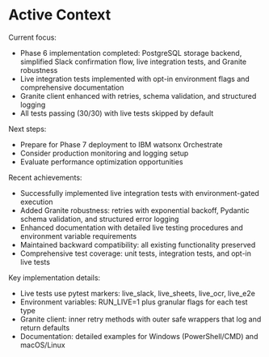 # Active Context

Current focus:
- Phase 6 implementation completed: PostgreSQL storage backend, simplified Slack confirmation flow, live integration tests, and Granite robustness
- Live integration tests implemented with opt-in environment flags and comprehensive documentation
- Granite client enhanced with retries, schema validation, and structured logging
- All tests passing (30/30) with live tests skipped by default

Next steps:
- Prepare for Phase 7 deployment to IBM watsonx Orchestrate
- Consider production monitoring and logging setup
- Evaluate performance optimization opportunities

Recent achievements:
- Successfully implemented live integration tests with environment-gated execution
- Added Granite robustness: retries with exponential backoff, Pydantic schema validation, and structured error logging
- Enhanced documentation with detailed live testing procedures and environment variable requirements
- Maintained backward compatibility: all existing functionality preserved
- Comprehensive test coverage: unit tests, integration tests, and opt-in live tests

Key implementation details:
- Live tests use pytest markers: live_slack, live_sheets, live_ocr, live_e2e
- Environment variables: RUN_LIVE=1 plus granular flags for each test type
- Granite client: inner retry methods with outer safe wrappers that log and return defaults
- Documentation: detailed examples for Windows (PowerShell/CMD) and macOS/Linux
